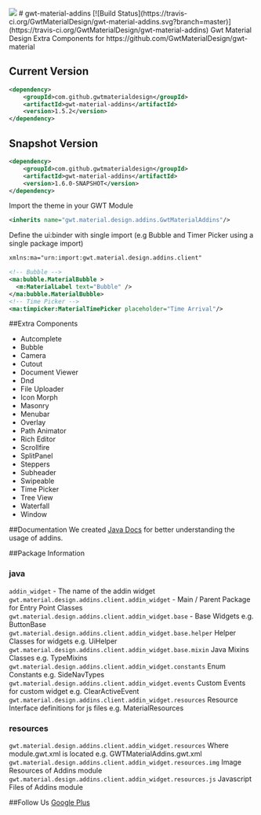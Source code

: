 <img src="http://i.imgur.com/k7iZMbE.png" />
# gwt-material-addins [![Build Status](https://travis-ci.org/GwtMaterialDesign/gwt-material-addins.svg?branch=master)](https://travis-ci.org/GwtMaterialDesign/gwt-material-addins)
Gwt Material Design Extra Components for https://github.com/GwtMaterialDesign/gwt-material <br>

## Current Version
```xml
<dependency>
    <groupId>com.github.gwtmaterialdesign</groupId>
    <artifactId>gwt-material-addins</artifactId>
    <version>1.5.2</version>
</dependency>
```

## Snapshot Version
```xml
<dependency>
    <groupId>com.github.gwtmaterialdesign</groupId>
    <artifactId>gwt-material-addins</artifactId>
    <version>1.6.0-SNAPSHOT</version>
</dependency>
```

Import the theme in your GWT Module
```xml
<inherits name="gwt.material.design.addins.GwtMaterialAddins"/>
```
Define the ui:binder with single import (e.g Bubble and Timer Picker using a single package import)
```xml
xmlns:ma="urn:import:gwt.material.design.addins.client"

<!-- Bubble -->
<ma:bubble.MaterialBubble >
  <m:MaterialLabel text="Bubble" />
</ma:bubble.MaterialBubble>
<!-- Time Picker -->
<ma:timpicker:MaterialTimePicker placeholder="Time Arrival"/>
```

##Extra Components
<ul>
<li>Autcomplete</li>
<li>Bubble</li>
<li>Camera</li>
<li>Cutout</li>
<li>Document Viewer</li>
<li>Dnd</li>
<li>File Uploader</li>
<li>Icon Morph</li>
<li>Masonry</li>
<li>Menubar</li>
<li>Overlay</li>
<li>Path Animator</li>
<li>Rich Editor</li> 
<li>Scrollfire</li>
<li>SplitPanel</li>
<li>Steppers</li>
<li>Subheader</li>
<li>Swipeable</li>
<li>Time Picker</li>
<li>Tree View</li>
<li>Waterfall</li>
<li>Window</li>
</ul>

##Documentation
We created [Java Docs](http://gwtmaterialdesign.github.io/gwt-material-demo/apidocs-addins/) for better understanding the usage of addins.

##Package Information
### java
``` addin_widget ``` - The name of the addin widget
``` gwt.material.design.addins.client.addin_widget ``` - Main / Parent Package for Entry Point Classes <br/>
``` gwt.material.design.addins.client.addin_widget.base ``` - Base Widgets e.g. ButtonBase <br/>
``` gwt.material.design.addins.client.addin_widget.base.helper ``` Helper Classes for widgets e.g. UiHelper <br/>
``` gwt.material.design.addins.client.addin_widget.base.mixin ``` Java Mixins Classes e.g. TypeMixins <br/>
``` gwt.material.design.addins.client.addin_widget.constants ``` Enum Constants e.g. SideNavTypes <br/>
``` gwt.material.design.addins.client.addin_widget.events ``` Custom Events for custom widget e.g. ClearActiveEvent <br/>
``` gwt.material.design.addins.client.addin_widget.resources ``` Resource Interface definitions for js files e.g. MaterialResources <br/>

### resources
``` gwt.material.design.addins.client.addin_widget.resources ``` Where module.gwt.xml is located e.g. GWTMaterialAddins.gwt.xml <br/>
``` gwt.material.design.addins.client.addin_widget.resources.img ``` Image Resources of Addins module <br/>
``` gwt.material.design.addins.client.addin_widget.resources.js ``` Javascript Files of Addins module <br/>

##Follow Us
<a href="https://plus.google.com/u/0/communities/108005250093449814286"> Google Plus</a>
